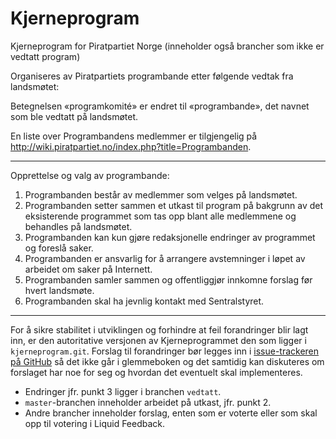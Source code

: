 Kjerneprogram
=============

Kjerneprogram for Piratpartiet Norge (inneholder også brancher som ikke 
er vedtatt program)

Organiseres av Piratpartiets programbande etter følgende vedtak fra 
landsmøtet:

Betegnelsen «programkomité» er endret til «programbande», det navnet som 
ble vedtatt på landsmøtet.

En liste over Programbandens medlemmer er tilgjengelig på 
<http://wiki.piratpartiet.no/index.php?title=Programbanden>.

--------------------------------------------------------------

Opprettelse og valg av programbande:

1. Programbanden består av medlemmer som velges på landsmøtet.
2. Programbanden setter sammen et utkast til program på bakgrunn av det 
   eksisterende programmet som tas opp blant alle medlemmene og 
   behandles på landsmøtet.
3. Programbanden kan kun gjøre redaksjonelle endringer av programmet og 
   foreslå saker.
4. Programbanden er ansvarlig for å arrangere avstemninger i løpet av 
   arbeidet om saker på Internett.
5. Programbanden samler sammen og offentliggjør innkomne forslag før 
   hvert landsmøte.
6. Programbanden skal ha jevnlig kontakt med Sentralstyret.

---------------------------------------------------------------

For å sikre stabilitet i utviklingen og forhindre at feil forandringer 
blir lagt inn, er den autoritative versjonen av Kjerneprogrammet den som 
ligger i `kjerneprogram.git`. Forslag til forandringer bør legges inn i 
[issue-trackeren på 
GitHub](https://github.com/piratpartiet/kjerneprogram/issues) så det 
ikke går i glemmeboken og det samtidig kan diskuteres om forslaget har 
noe for seg og hvordan det eventuelt skal implementeres.

- Endringer jfr. punkt 3 ligger i branchen `vedtatt`.
- `master`-branchen inneholder arbeidet på utkast, jfr. punkt 2.
- Andre brancher inneholder forslag, enten som er voterte eller som skal 
  opp til votering i Liquid Feedback.
